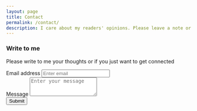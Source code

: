 ```yaml
---
layout: page
title: Contact
permalink: /contact/
description: I care about my readers' opinions. Please leave a note or just say hello.
---
```


### Write to me
Please write to me your thoughts or if you just want to get connected


<form action="{{site.data.main.formspree_endpoint}}" method="POST">
  <div class="form-group">
    <label for="email">Email address</label>
    <input type="email" name="email" class="form-control" placeholder="Enter email">
  </div>
  <div class="form-group">
    <label for="message">Message</label>
    <textarea class="form-control" name="content" id="" rows="3" placeholder="Enter your message"></textarea>
  </div>
  <input type="hidden" name="_next" value="{{site.url}}{{page.url}}">
  <input type="hidden" name="_subject" value="New Contact Form Submission">
  <input type="text" name="_gotcha" style="display:none">
  <button type="submit" class="btn btn-success">Submit</button>
</form>

<br>
<br>


<!-- {% highlight html %}

This form starts working once you update your email in configuration. Delete this line in the contact page found in the path _pages/contact.md

{% endhighlight %} -->
